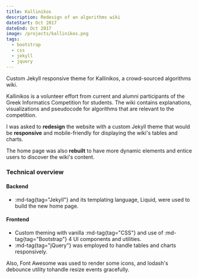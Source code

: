```yaml
---
title: Kallinikos
description: Redesign of an algorithms wiki
dateStart: Oct 2017
dateEnd: Oct 2017
image: /projects/kallinikos.png
tags:
  - bootstrap
  - css
  - jekyll
  - jquery
---
```


Custom Jekyll responsive theme for Kallinikos, a crowd-sourced algorithms wiki.

<!--more-->

Kallinikos is a volunteer effort from current and alumni participants of the
Greek Informatics Competition for students. The wiki contains explanations,
visualizations and pseudocode for algorithms that are relevant to the
competition.

I was asked to **redesign** the website with a custom Jekyll theme that would be
**responsive** and mobile-friendly for displaying the wiki's tables and charts.

The home page was also **rebuilt** to have more dynamic elements and entice
users to discover the wiki's content.

### Technical overview

#### Backend

* :md-tag{tag="Jekyll"} and its templating language, Liquid, were used to build
the new home page.

#### Frontend

* Custom theming with vanilla :md-tag{tag="CSS"} and use of
:md-tag{tag="Bootstrap"} 4 UI components and utilities.
* :md-tag{tag="jQuery"} was employed to handle tables and charts responsively.

Also, Font Awesome was used to render some icons, and lodash's debounce utility
tohandle resize events gracefully.
